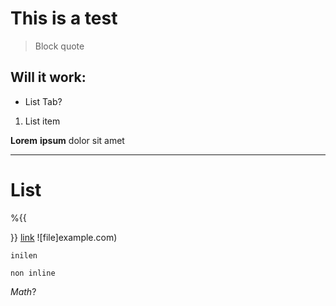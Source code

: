 # This is a test
> Block quote
## Will it work:
- List
    Tab?
1. List item

**Lorem** __ipsum__ dolor sit amet

---
# List

%{{

}}
[link](example.com)
![file]example.com)

`inilen`
```
non inline
```

$Math?$
